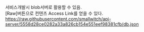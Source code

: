 서비스개발시 blob서버로 활용할 수 있음.<br/>
[Raw]버튼으로 컨텐츠 Access Link를 얻을 수 있다.<br/>
https://raw.githubusercontent.com/smallwitch/api-server/5558d28ce0282a33a826cb154e551eef98381cfb/db.json
<br/>
